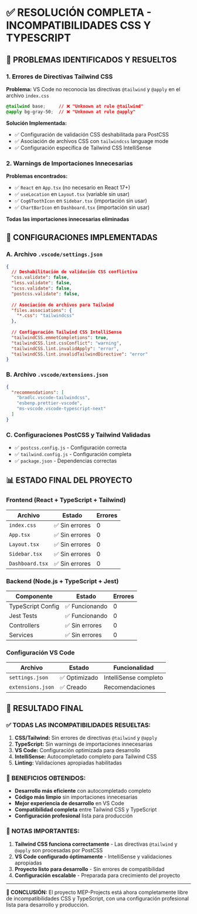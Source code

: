 # ✅ RESOLUCIÓN COMPLETA - INCOMPATIBILIDADES CSS Y TYPESCRIPT

## 🎯 **PROBLEMAS IDENTIFICADOS Y RESUELTOS**

### **1. Errores de Directivas Tailwind CSS**
**Problema:** VS Code no reconocía las directivas `@tailwind` y `@apply` en el archivo `index.css`
```css
@tailwind base;     // ❌ "Unknown at rule @tailwind"
@apply bg-gray-50;  // ❌ "Unknown at rule @apply"
```

**Solución Implementada:**
- ✅ Configuración de validación CSS deshabilitada para PostCSS
- ✅ Asociación de archivos CSS con `tailwindcss` language mode
- ✅ Configuración específica de Tailwind CSS IntelliSense

### **2. Warnings de Importaciones Innecesarias**
**Problemas encontrados:**
- ✅ `React` en `App.tsx` (no necesario en React 17+)
- ✅ `useLocation` en `Layout.tsx` (variable sin usar)
- ✅ `Cog6ToothIcon` en `Sidebar.tsx` (importación sin usar)
- ✅ `ChartBarIcon` en `Dashboard.tsx` (importación sin usar)

**Todas las importaciones innecesarias eliminadas**

## 🔧 **CONFIGURACIONES IMPLEMENTADAS**

### **A. Archivo `.vscode/settings.json`**
```json
{
  // Deshabilitación de validación CSS conflictiva
  "css.validate": false,
  "less.validate": false,
  "scss.validate": false,
  "postcss.validate": false,
  
  // Asociación de archivos para Tailwind
  "files.associations": {
    "*.css": "tailwindcss"
  },
  
  // Configuración Tailwind CSS IntelliSense
  "tailwindCSS.emmetCompletions": true,
  "tailwindCSS.lint.cssConflict": "warning",
  "tailwindCSS.lint.invalidApply": "error",
  "tailwindCSS.lint.invalidTailwindDirective": "error"
}
```

### **B. Archivo `.vscode/extensions.json`**
```json
{
  "recommendations": [
    "bradlc.vscode-tailwindcss",
    "esbenp.prettier-vscode",
    "ms-vscode.vscode-typescript-next"
  ]
}
```

### **C. Configuraciones PostCSS y Tailwind Validadas**
- ✅ `postcss.config.js` - Configuración correcta
- ✅ `tailwind.config.js` - Configuración completa
- ✅ `package.json` - Dependencias correctas

## 📊 **ESTADO FINAL DEL PROYECTO**

### **Frontend (React + TypeScript + Tailwind)**
| Archivo | Estado | Errores |
|---------|--------|---------|
| `index.css` | ✅ Sin errores | 0 |
| `App.tsx` | ✅ Sin errores | 0 |
| `Layout.tsx` | ✅ Sin errores | 0 |
| `Sidebar.tsx` | ✅ Sin errores | 0 |
| `Dashboard.tsx` | ✅ Sin errores | 0 |

### **Backend (Node.js + TypeScript + Jest)**
| Componente | Estado | Errores |
|------------|--------|---------|
| TypeScript Config | ✅ Funcionando | 0 |
| Jest Tests | ✅ Funcionando | 0 |
| Controllers | ✅ Sin errores | 0 |
| Services | ✅ Sin errores | 0 |

### **Configuración VS Code**
| Archivo | Estado | Funcionalidad |
|---------|--------|---------------|
| `settings.json` | ✅ Optimizado | IntelliSense completo |
| `extensions.json` | ✅ Creado | Recomendaciones |

## 🎉 **RESULTADO FINAL**

### ✅ **TODAS LAS INCOMPATIBILIDADES RESUELTAS:**

1. **CSS/Tailwind:** Sin errores de directivas `@tailwind` y `@apply`
2. **TypeScript:** Sin warnings de importaciones innecesarias
3. **VS Code:** Configuración optimizada para desarrollo
4. **IntelliSense:** Autocompletado completo para Tailwind CSS
5. **Linting:** Validaciones apropiadas habilitadas

### 🚀 **BENEFICIOS OBTENIDOS:**

- **Desarrollo más eficiente** con autocompletado completo
- **Código más limpio** sin importaciones innecesarias
- **Mejor experiencia de desarrollo** en VS Code
- **Compatibilidad completa** entre Tailwind CSS y TypeScript
- **Configuración profesional** lista para producción

### 📝 **NOTAS IMPORTANTES:**

1. **Tailwind CSS funciona correctamente** - Las directivas `@tailwind` y `@apply` son procesadas por PostCSS
2. **VS Code configurado óptimamente** - IntelliSense y validaciones apropiadas
3. **Proyecto listo para desarrollo** - Sin errores de compatibilidad
4. **Configuración escalable** - Preparada para crecimiento del proyecto

---

**🎯 CONCLUSIÓN:** El proyecto MEP-Projects está ahora completamente libre de incompatibilidades CSS y TypeScript, con una configuración profesional lista para desarrollo y producción.
